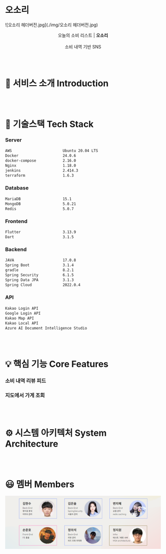 # 오소리
![오소리 헤더버전.jpg](./img/오소리 헤더버전.jpg)

<div align="center">
   오늘의 소비 리스트 | <b>오소리</b>
</div>
<br/>
<div align="center">   
   소비 내역 기반 SNS
</div>

<br><br>

# 🔎 서비스 소개 Introduction

<br><br>

# 🔧 기술스택 Tech Stack

### Server

```
AWS                       Ubuntu 20.04 LTS
Docker                    24.0.6
docker-compose            2.16.0
Nginx                     1.18.0
jenkins                   2.414.3
terraform                 1.6.3
```


### Database

```
MariaDB                   15.1
MongoDB                   5.0.21
Redis                     5.0.7
```


### Frontend

```
Flutter                   3.13.9
Dart                      3.1.5
```


### Backend

```
JAVA                      17.0.8
Spring Boot               3.1.4
gradle                    8.2.1
Spring Security           6.1.5
Spring Data JPA           3.1.3
Spring Cloud              2022.0.4
```


### API
```
Kakao Login API
Google Login API
Kakao Map API
Kakao Local API
Azure AI Document Intelligence Studio
```


<br><br>

# 💡 핵심 기능 Core Features

### 소비 내역 리뷰 피드

### 지도에서 가게 조회

<br><br>

# ⚙️ 시스템 아키텍처 System Architecture

<br><br>

# 😃 멤버 Members
![팀원.PNG](./img/팀원.PNG)
